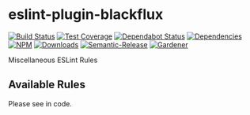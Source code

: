 # eslint-plugin-blackflux

[![Build Status](https://circleci.com/gh/blackflux/eslint-plugin-blackflux.png?style=shield)](https://circleci.com/gh/blackflux/eslint-plugin-blackflux)
[![Test Coverage](https://img.shields.io/coveralls/blackflux/eslint-plugin-blackflux/master.svg)](https://coveralls.io/github/blackflux/eslint-plugin-blackflux?branch=master)
[![Dependabot Status](https://api.dependabot.com/badges/status?host=github&repo=blackflux/eslint-plugin-blackflux)](https://dependabot.com)
[![Dependencies](https://david-dm.org/blackflux/eslint-plugin-blackflux/status.svg)](https://david-dm.org/blackflux/eslint-plugin-blackflux)
[![NPM](https://img.shields.io/npm/v/eslint-plugin-blackflux.svg)](https://www.npmjs.com/package/eslint-plugin-blackflux)
[![Downloads](https://img.shields.io/npm/dt/eslint-plugin-blackflux.svg)](https://www.npmjs.com/package/eslint-plugin-blackflux)
[![Semantic-Release](https://github.com/blackflux/js-gardener/blob/master/assets/icons/semver.svg)](https://github.com/semantic-release/semantic-release)
[![Gardener](https://github.com/blackflux/js-gardener/blob/master/assets/badge.svg)](https://github.com/blackflux/js-gardener)

Miscellaneous ESLint Rules

## Available Rules

Please see in code.
